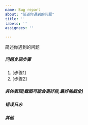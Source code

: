 ```yaml
---
name: Bug report
about: "简述你遇到的问题"
title: ''
labels: ''
assignees: ''

---
```


简述你遇到的问题





##### 问题复现步骤
1. [步骤1]
2. [步骤2]

##### 具体表现[截图可能会更好些,最好能截全]
  
    
  
  
##### 错误日志


##### 其他
  


<!-- [注:] 完成后请关闭 issue，谢谢！ -->
